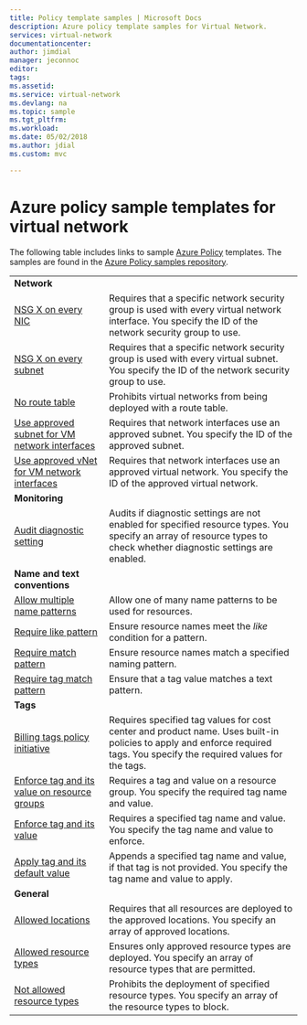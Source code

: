 ```yaml
---
title: Policy template samples | Microsoft Docs
description: Azure policy template samples for Virtual Network.
services: virtual-network
documentationcenter:
author: jimdial
manager: jeconnoc
editor:
tags:
ms.assetid:
ms.service: virtual-network
ms.devlang: na
ms.topic: sample
ms.tgt_pltfrm:
ms.workload:
ms.date: 05/02/2018
ms.author: jdial
ms.custom: mvc

---
```

# Azure policy sample templates for virtual network

The following table includes links to sample [Azure Policy](../azure-policy/azure-policy-introduction.md?toc=%2fazure%2fvirtual-network%2ftoc.json) templates. The samples are found in the [Azure Policy samples repository](https://github.com/Azure/azure-policy).

| | |
|---|---|
|**Network**||
| [NSG X on every NIC](../azure-policy/scripts/nsg-on-nic.md?toc=%2fazure%2fvirtual-network%2ftoc.json) | Requires that a specific network security group is used with every virtual network interface. You specify the ID of the network security group to use. |
| [NSG X on every subnet](../azure-policy/scripts/nsg-on-subnet.md?toc=%2fazure%2fvirtual-network%2ftoc.json) | Requires that a specific network security group is used with every virtual subnet. You specify the ID of the network security group to use. |
| [No route table](../azure-policy/scripts/no-user-def-route-table.md?toc=%2fazure%2fvirtual-network%2ftoc.json)  |Prohibits virtual networks from being deployed with a route table. |
| [Use approved subnet for VM network interfaces](../azure-policy/scripts/use-approved-subnet-vm-nics.md?toc=%2fazure%2fvirtual-network%2ftoc.json) | Requires that network interfaces use an approved subnet. You specify the ID of the approved subnet. |
| [Use approved vNet for VM network interfaces](../azure-policy/scripts/use-approved-vnet-vm-nics.md?toc=%2fazure%2fvirtual-network%2ftoc.json) | Requires that network interfaces use an approved virtual network. You specify the ID of the approved virtual network. |
|**Monitoring**||
| [Audit diagnostic setting](../azure-policy/scripts/audit-diag-setting.md?toc=%2fazure%2fvirtual-network%2ftoc.json) | Audits if diagnostic settings are not enabled for specified resource types. You specify an array of resource types to check whether diagnostic settings are enabled. |
|**Name and text conventions**||
| [Allow multiple name patterns](../azure-policy/scripts/allow-multiple-name-patterns.md?toc=%2fazure%2fvirtual-network%2ftoc.json) | Allow one of many name patterns to be used for resources. |
| [Require like pattern](../azure-policy/scripts/enforce-like-pattern.md?toc=%2fazure%2fvirtual-network%2ftoc.json) | Ensure resource names meet the *like* condition for a pattern. |
| [Require match pattern](../azure-policy/scripts/enforce-match-pattern.md?toc=%2fazure%2fvirtual-network%2ftoc.json) | Ensure resource names match a specified naming pattern. |
| [Require tag match pattern](../azure-policy/scripts/enforce-tag-match-pattern.md?toc=%2fazure%2fvirtual-network%2ftoc.json) | Ensure that a tag value matches a text pattern. |
|**Tags**||
| [Billing tags policy initiative](../governance/policy/samples/billing-tags-policy-initiative.md?toc=%2fazure%2fvirtual-network%2ftoc.json) | Requires specified tag values for cost center and product name. Uses built-in policies to apply and enforce required tags. You specify the required values for the tags.  |
| [Enforce tag and its value on resource groups](../azure-policy/scripts/enforce-tag-rg.md?toc=%2fazure%2fvirtual-network%2ftoc.json) | Requires a tag and value on a resource group. You specify the required tag name and value.  |
| [Enforce tag and its value](../azure-policy/scripts/enforce-tag-val.md?toc=%2fazure%2fvirtual-network%2ftoc.json) | Requires a specified tag name and value. You specify the tag name and value to enforce.  |
| [Apply tag and its default value](../azure-policy/scripts/apply-tag-def-val.md?toc=%2fazure%2fvirtual-network%2ftoc.json) | Appends a specified tag name and value, if that tag is not provided. You specify the tag name and value to apply.  |
|**General**||
| [Allowed locations](../azure-policy/scripts/allowed-locs.md?toc=%2fazure%2fvirtual-network%2ftoc.json) | Requires that all resources are deployed to the approved locations. You specify an array of approved locations.  |
| [Allowed resource types](../azure-policy/scripts/allowed-res-types.md?toc=%2fazure%2fvirtual-network%2ftoc.json) | Ensures only approved resource types are deployed. You specify an array of resource types that are permitted.  |
| [Not allowed resource types](../azure-policy/scripts/not-allowed-res-type.md?toc=%2fazure%2fvirtual-network%2ftoc.json) | Prohibits the deployment of specified resource types. You specify an array of the resource types to block.  |